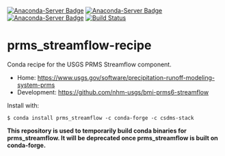 [![Anaconda-Server Badge](https://anaconda.org/csdms-stack/prms_streamflow/badges/version.svg)](https://anaconda.org/csdms-stack/prms_streamflow)
[![Anaconda-Server Badge](https://anaconda.org/csdms-stack/prms_streamflow/badges/platforms.svg)](https://anaconda.org/csdms-stack/prms_streamflow)
[![Anaconda-Server Badge](https://anaconda.org/csdms-stack/prms_streamflow/badges/downloads.svg)](https://anaconda.org/csdms-stack/prms_streamflow)
[![Build Status](https://travis-ci.org/csdms-stack/prms_streamflow-recipe.svg?branch=master)](https://travis-ci.org/csdms-stack/prms_streamflow-recipe)

# prms_streamflow-recipe

Conda recipe for the USGS PRMS Streamflow component.

* Home: https://www.usgs.gov/software/precipitation-runoff-modeling-system-prms
* Development: https://github.com/nhm-usgs/bmi-prms6-streamflow

Install with:

    $ conda install prms_streamflow -c conda-forge -c csdms-stack

**This repository is used to temporarily build conda binaries for
prms_streamflow. It will be deprecated once prms_streamflow is
built on conda-forge.**
